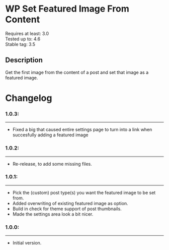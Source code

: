 WP Set Featured Image From Content
=========
Requires at least: 3.0<br/>
Tested up to: 4.6<br/>
Stable tag: 3.5<br />

Description
-----------

Get the first image from the content of a post and set that image as a featured image.

Changelog
=========

### 1.0.3:
---
* Fixed a big that caused entire settings page to turn into a link when succesfully adding a featured image

### 1.0.2:
---
* Re-release, to add some missing files.

### 1.0.1:
---
* Pick the (custom) post type(s) you want the featured image to be set from.
* Added overwriting of existing featured image as option.
* Build in check for theme support of post thumbnails.
* Made the settings area look a bit nicer.

### 1.0.0:
---
* Initial version.
